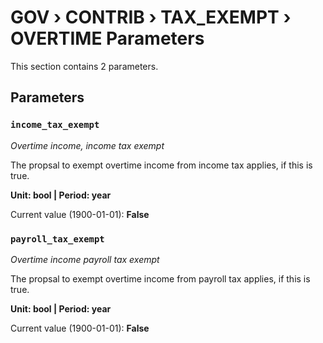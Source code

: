 # GOV › CONTRIB › TAX_EXEMPT › OVERTIME Parameters

This section contains 2 parameters.

## Parameters

### `income_tax_exempt`
*Overtime income, income tax exempt*

The propsal to exempt overtime income from income tax applies, if this is true.

**Unit: bool | Period: year**

Current value (1900-01-01): **False**


### `payroll_tax_exempt`
*Overtime income payroll tax exempt*

The propsal to exempt overtime income from payroll tax applies, if this is true.

**Unit: bool | Period: year**

Current value (1900-01-01): **False**

